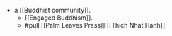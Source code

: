 - a [[Buddhist community]].
  - [[Engaged Buddhism]].
  - #pull [[Palm Leaves Press]] [[Thich Nhat Hanh]]
